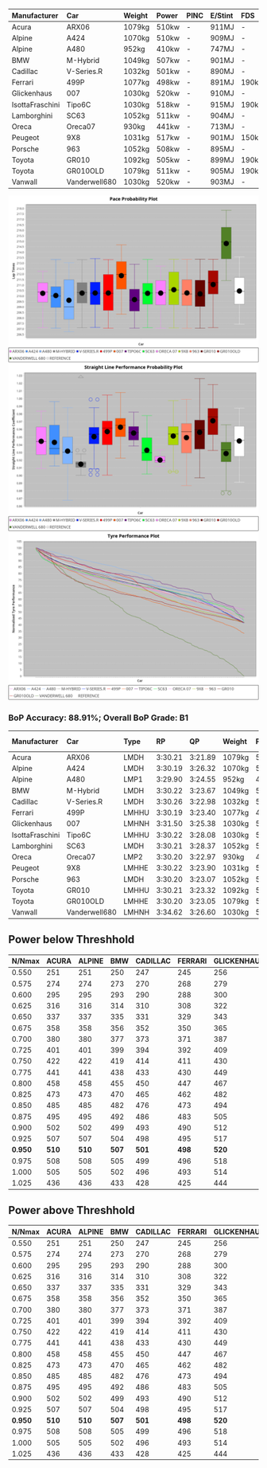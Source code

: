 |Manufacturer|Car|Weight|Power|PINC|E/Stint|FDS|
|:-|:-|:-|:-|:-|:-|:-|
|Acura|ARX06|1079kg|510kw|-|911MJ|-|
|Alpine|A424|1070kg|510kw|-|909MJ|-|
|Alpine|A480|952kg|410kw|-|747MJ|-|
|BMW|M-Hybrid|1049kg|507kw|-|901MJ|-|
|Cadillac|V-Series.R|1032kg|501kw|-|890MJ|-|
|Ferrari|499P|1077kg|498kw|-|891MJ|190kph|
|Glickenhaus|007|1030kg|520kw|-|910MJ|-|
|IsottaFraschini|Tipo6C|1030kg|518kw|-|915MJ|190kph|
|Lamborghini|SC63|1052kg|511kw|-|904MJ|-|
|Oreca|Oreca07|930kg|441kw|-|713MJ|-|
|Peugeot|9X8|1031kg|517kw|-|901MJ|150kph|
|Porsche|963|1052kg|508kw|-|895MJ|-|
|Toyota|GR010|1092kg|505kw|-|899MJ|190kph|
|Toyota|GR010OLD|1079kg|511kw|-|905MJ|190kph|
|Vanwall|Vanderwell680|1030kg|520kw|-|903MJ|-|

![PACECHART](./IMG/ACOMETHOD.png)
![STRAIGHTLINEPERFORMANCECHART](./IMG/ACOMETHOD_sp.png)
![TYREPERFORMANCECHART](./IMG/ACOMETHOD_tw.png)

### BoP Accuracy: 88.91%; Overall BoP Grade: B1
|Manufacturer|Car|Type|RP|QP|Weight|Power¹|Threshhold|PINC|Power²|E/Stint|AVG Vmax|FDS|RDLC|L/Stint|BOP-Grade|ModelAccuracy|ModelPoints|Match%|
|:-|:-|:-|:-|:-|:-|:-|:-|:-|:-|:-|:-|:-|:-|:-|:-|:-|:-|:-|
|Acura|ARX06|LMDH|3:30.21|3:21.89|1079kg|510kw|210.0kph|-|510kw|911MJ|328.22kph|-|0.98|12|-C1|100.00%|995|79.56%|
|Alpine|A424|LMDH|3:30.19|3:26.32|1070kg|510kw|210.0kph|-|510kw|909MJ|328.32kph|-|0.99|12|~A1|80.53%|517|100.00%|
|Alpine|A480|LMP1|3:29.90|3:24.55|952kg|410kw|210.0kph|-|410kw|747MJ|323.57kph|-|0.97|11|~A1|59.62%|840|100.00%|
|BMW|M-Hybrid|LMDH|3:30.22|3:23.67|1049kg|507kw|210.0kph|-|507kw|901MJ|325.09kph|-|1.02|12|-A2|98.60%|1690|93.26%|
|Cadillac|V-Series.R|LMDH|3:30.26|3:22.98|1032kg|501kw|210.0kph|-|501kw|890MJ|329.85kph|-|1.03|12|~A1|88.58%|2033|100.00%|
|Ferrari|499P|LMHHU|3:30.19|3:23.40|1077kg|498kw|210.0kph|-|498kw|891MJ|329.49kph|190kph|1.02|12|~A1|84.67%|2303|100.00%|
|Glickenhaus|007|LMHNH|3:31.50|3:25.38|1030kg|520kw|210.0kph|-|520kw|910MJ|334.16kph|-|0.96|12|+A2|96.64%|1639|91.20%|
|IsottaFraschini|Tipo6C|LMHHU|3:30.22|3:28.08|1030kg|518kw|210.0kph|-|518kw|915MJ|332.64kph|190kph|1.08|12|+B1|66.67%|96|89.39%|
|Lamborghini|SC63|LMDH|3:30.21|3:28.37|1052kg|511kw|210.0kph|-|511kw|904MJ|327.29kph|-|1.04|12|+B1|96.77%|419|89.90%|
|Oreca|Oreca07|LMP2|3:30.20|3:22.97|930kg|441kw|0.0kph|-|441kw|713MJ|326.70kph|-|0.97|11|+B2|100.00%|2206|83.47%|
|Peugeot|9X8|LMHHE|3:30.22|3:23.90|1031kg|517kw|210.0kph|-|517kw|901MJ|330.98kph|150kph|1.03|12|~A1|87.16%|2572|99.70%|
|Porsche|963|LMDH|3:30.20|3:23.07|1052kg|508kw|210.0kph|-|508kw|895MJ|329.93kph|-|1.01|12|~A1|93.05%|5740|96.14%|
|Toyota|GR010|LMHHU|3:30.21|3:23.32|1092kg|505kw|210.0kph|-|505kw|899MJ|329.35kph|190kph|1.00|12|~A1|90.17%|3255|97.97%|
|Toyota|GR010OLD|LMHHE|3:30.20|3:23.05|1079kg|511kw|210.0kph|-|511kw|905MJ|332.90kph|190kph|1.01|12|~A1|85.24%|1322|100.00%|
|Vanwall|Vanderwell680|LMHNH|3:34.62|3:26.60|1030kg|520kw|210.0kph|-|520kw|903MJ|327.31kph|-|1.01|12|+Ω1|91.33%|611|13.13%|

## Power below Threshhold
|N/Nmax|ACURA|ALPINE|BMW|CADILLAC|FERRARI|GLICKENHAUS|ISOTTAFRASCHINI|LAMBORGHINI|ORECA|PEUGEOT|PORSCHE|TOYOTA|TOYOTA|VANWALL|​|RPM|A480|
|:-|:-|:-|:-|:-|:-|:-|:-|:-|:-|:-|:-|:-|:-|:-|:-|:-|:-|
|0.550|251|251|250|247|245|256|255|252|217|255|250|249|252|256|​|--|-|
|0.575|274|274|273|270|268|279|278|275|236|278|273|272|275|279|​|--|-|
|0.600|295|295|293|290|288|300|299|295|255|298|293|292|295|300|​|--|-|
|0.625|316|316|314|310|308|322|321|316|273|320|314|312|316|322|​|--|-|
|0.650|337|337|335|331|329|343|342|337|291|341|335|333|337|343|​|--|-|
|0.675|358|358|356|352|350|365|364|359|310|363|357|355|359|365|​|--|-|
|0.700|380|380|377|373|371|387|386|380|328|385|378|376|380|387|​|--|-|
|0.725|401|401|399|394|392|409|407|402|347|407|399|397|402|409|​|--|-|
|0.750|422|422|419|414|411|430|428|422|364|427|420|417|422|430|​|--|-|
|0.775|441|441|438|433|430|449|447|441|381|446|439|436|441|449|​|5000|241|
|0.800|458|458|455|450|447|467|465|459|396|464|456|454|459|467|​|5500|284|
|0.825|473|473|470|465|462|482|480|474|409|479|471|469|474|482|​|6000|318|
|0.850|485|485|482|476|473|494|492|485|420|491|483|480|485|494|​|6500|359|
|0.875|495|495|492|486|483|505|503|496|428|502|493|490|496|505|​|7000|401|
|0.900|502|502|499|493|490|512|510|503|434|509|500|497|503|512|​|7500|411|
|0.925|507|507|504|498|495|517|515|508|438|514|505|502|508|517|​|8000|407|
|**0.950**|**510**|**510**|**507**|**501**|**498**|**520**|**518**|**511**|**441**|**517**|**508**|**505**|**511**|**520**|**​**|**8500**|**410**|
|0.975|508|508|505|499|496|518|516|509|440|515|506|503|509|518|​|9000|205|
|1.000|505|505|502|496|493|514|512|505|436|511|503|500|505|514|​|--|-|
|1.025|436|436|433|428|425|444|442|436|376|441|434|431|436|444|​|--|-|

## Power above Threshhold
|N/Nmax|ACURA|ALPINE|BMW|CADILLAC|FERRARI|GLICKENHAUS|ISOTTAFRASCHINI|LAMBORGHINI|ORECA|PEUGEOT|PORSCHE|TOYOTA|TOYOTA|VANWALL|​|RPM|A480|
|:-|:-|:-|:-|:-|:-|:-|:-|:-|:-|:-|:-|:-|:-|:-|:-|:-|:-|
|0.550|251|251|250|247|245|256|255|252|217|255|250|249|252|256|​|--|-|
|0.575|274|274|273|270|268|279|278|275|236|278|273|272|275|279|​|--|-|
|0.600|295|295|293|290|288|300|299|295|255|298|293|292|295|300|​|--|-|
|0.625|316|316|314|310|308|322|321|316|273|320|314|312|316|322|​|--|-|
|0.650|337|337|335|331|329|343|342|337|291|341|335|333|337|343|​|--|-|
|0.675|358|358|356|352|350|365|364|359|310|363|357|355|359|365|​|--|-|
|0.700|380|380|377|373|371|387|386|380|328|385|378|376|380|387|​|--|-|
|0.725|401|401|399|394|392|409|407|402|347|407|399|397|402|409|​|--|-|
|0.750|422|422|419|414|411|430|428|422|364|427|420|417|422|430|​|--|-|
|0.775|441|441|438|433|430|449|447|441|381|446|439|436|441|449|​|5000|241|
|0.800|458|458|455|450|447|467|465|459|396|464|456|454|459|467|​|5500|284|
|0.825|473|473|470|465|462|482|480|474|409|479|471|469|474|482|​|6000|318|
|0.850|485|485|482|476|473|494|492|485|420|491|483|480|485|494|​|6500|359|
|0.875|495|495|492|486|483|505|503|496|428|502|493|490|496|505|​|7000|401|
|0.900|502|502|499|493|490|512|510|503|434|509|500|497|503|512|​|7500|411|
|0.925|507|507|504|498|495|517|515|508|438|514|505|502|508|517|​|8000|407|
|**0.950**|**510**|**510**|**507**|**501**|**498**|**520**|**518**|**511**|**441**|**517**|**508**|**505**|**511**|**520**|**​**|**8500**|**410**|
|0.975|508|508|505|499|496|518|516|509|440|515|506|503|509|518|​|9000|205|
|1.000|505|505|502|496|493|514|512|505|436|511|503|500|505|514|​|--|-|
|1.025|436|436|433|428|425|444|442|436|376|441|434|431|436|444|​|--|-|

